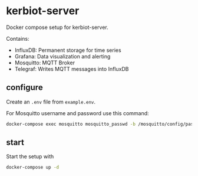 # kerbiot-server

Docker compose setup for kerbiot-server.

Contains: 
- InfluxDB: Permanent storage for time series
- Grafana: Data visualization and alerting
- Mosquitto: MQTT Broker
- Telegraf: Writes MQTT messages into InfluxDB

## configure

Create an `.env` file from `example.env`.

For Mosquitto username and password use this command:

```sh
docker-compose exec mosquitto mosquitto_passwd -b /mosquitto/config/password.txt user password
```

## start

Start the setup with
```sh
docker-compose up -d
```